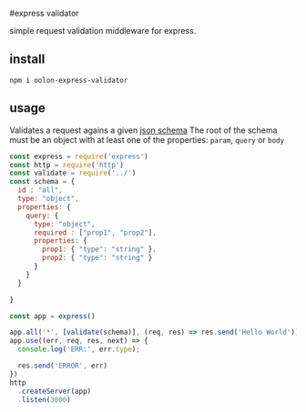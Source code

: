 #express validator

simple request validation middleware for express.

## install

```
npm i oolon-express-validator
```

## usage
Validates a request agains a given [json schema](http://json-schema.org/)
The root of the schema must be an object with at least one of the properties: `param`, `query` or `body`
```js
const express = require('express')
const http = require('http')
const validate = require('../')
const schema = {
  id : "all",
  type: "object",
  properties: {
    query: {
      type: "object",
      required : ["prop1", "prop2"],
      properties: {
        prop1: { "type": "string" },
        prop2: { "type": "string" }
      }
    }
  }

}

const app = express()

app.all('*', [validate(schema)], (req, res) => res.send('Hello World'))
app.use((err, req, res, next) => {
  console.log('ERR:', err.type);

  res.send('ERROR', err)
})
http
  .createServer(app)
  .listen(3000)
```
